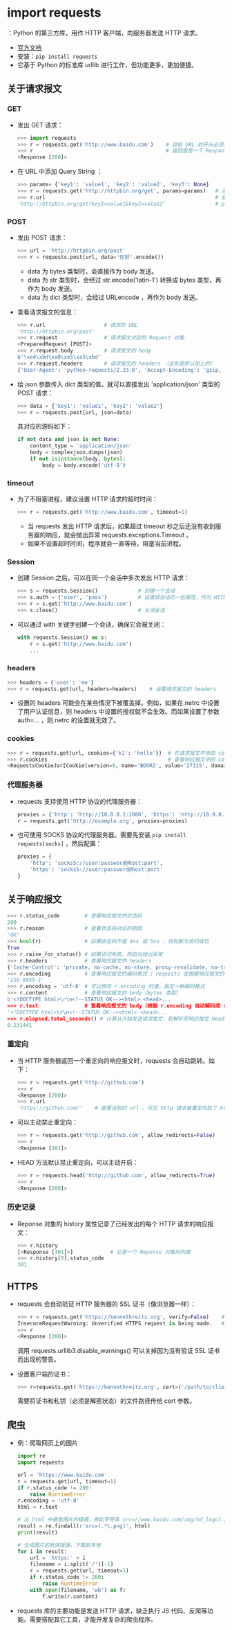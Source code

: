 # import requests

：Python 的第三方库，用作 HTTP 客户端，向服务器发送 HTTP 请求。
- [官方文档](https://requests.readthedocs.io/en/master/)
- 安装：`pip install requests`
- 它基于 Python 的标准库 urllib 进行工作，但功能更多，更加便捷。

## 关于请求报文

### GET

- 发出 GET 请求：
  ```py
  >>> import requests
  >>> r = requests.get('http://www.baidu.com')    # 目标 URL 的开头必须说明协议，比如 http://
  >>> r                                           # 返回值是一个 Response 对象，通过它可以获取响应报文
  <Response [200]>
  ```

- 在 URL 中添加 Query String ：
  ```py
  >>> params= {'key1': 'value1', 'key2': 'value2', 'key3': None}
  >>> r = requests.get('http://httpbin.org/get', params=params)   # 添加的 params 会被转换成 Query String
  >>> r.url                                                       # 查看最终的 URL
  'http://httpbin.org/get?key1=value1&key2=value2'                # params 字典中 value 为 None 的 key 会被忽略
  ```

### POST

- 发出 POST 请求：
  ```py
  >>> url = 'http://httpbin.org/post'
  >>> r = requests.post(url, data='你好'.encode())
  ```
  - data 为 bytes 类型时，会直接作为 body 发送。
  - data 为 str 类型时，会经过 str.encode('latin-1') 转换成 bytes 类型，再作为 body 发送。
  - data 为 dict 类型时，会经过 URLencode ，再作为 body 发送。

- 查看请求报文的信息：
  ```py
  >>> r.url                   # 请求的 URL
  'http://httpbin.org/post'
  >>> r.request               # 请求报文对应的 Request 对象
  <PreparedRequest [POST]>
  >>> r.request.body          # 请求报文的 body
  b'\xe4\xbd\xa0\xe5\xa5\xbd'
  >>> r.request.headers       # 请求报文的 headers （这些是默认加上的）
  {'User-Agent': 'python-requests/2.23.0', 'Accept-Encoding': 'gzip, deflate', 'Accept': '*/*', 'Connection': 'keep-alive', 'Content-Length': '6'}
  ```

- 给 json 参数传入 dict 类型的值，就可以直接发出 'application/json' 类型的 POST 请求：
  ```py
  >>> data = {'key1': 'value1', 'key2': 'value2'}
  >>> r = requests.post(url, json=data)
  ```
  其对应的源码如下：
  ```py
  if not data and json is not None:
      content_type = 'application/json'
      body = complexjson.dumps(json)
      if not isinstance(body, bytes):
          body = body.encode('utf-8')
  ```

### timeout

- 为了不阻塞进程，建议设置 HTTP 请求的超时时间：
  ```py
  >>> r = requests.get('http://www.baidu.com', timeout=1)
  ```
  - 当 requests 发出 HTTP 请求后，如果超过 timeout 秒之后还没有收到服务器的响应，就会抛出异常 requests.exceptions.Timeout 。
  - 如果不设置超时时间，程序就会一直等待，阻塞当前进程。

### Session

- 创建 Session 之后，可以在同一个会话中多次发出 HTTP 请求：
  ```py
  >>> s = requests.Session()             # 创建一个会话
  >>> s.auth = ('user', 'pass')          # 设置该会话的一些属性，作为 HTTP 通信的默认值
  >>> r = s.get('http://www.baidu.com')
  >>> s.close()                          # 关闭会话
  ```

- 可以通过 with 关键字创建一个会话，确保它会被关闭：
  ```py
  with requests.Session() as s:
      r = s.get('http://www.baidu.com')
      ...
  ```

### headers

```py
>>> headers = {'user': 'me'}
>>> r = requests.get(url, headers=headers)    # 设置请求报文的 headers
```
- 设置的 headers 可能会在某些情况下被覆盖掉。例如，如果在.netrc 中设置了用户认证信息，则 headers 中设置的授权就不会生效。而如果设置了参数 auth=... ，则.netrc 的设置就无效了。

### cookies

```py
>>> r = requests.get(url, cookies={'k1': 'hello'})  # 在请求报文中添加 cookies
>>> r.cookies                                       # 查看响应报文中的 cookies
<RequestsCookieJar[Cookie(version=0, name='BDORZ', value='27315', domain='.baidu.com', ...)]>
```

### 代理服务器

- requests 支持使用 HTTP 协议的代理服务器：
  ```py
  proxies = {'http': 'http://10.0.0.1:1080', 'https': 'http://10.0.0.1:1081'}
  r = requests.get('http://example.org', proxies=proxies)
  ```

- 也可使用 SOCKS 协议的代理服务器。需要先安装 `pip install requests[socks]` ，然后配置：
  ```py
  proxies = {
      'http': 'socks5://user:password@host:port',
      'https': 'socks5://user:password@host:port'
  }
  ```

## 关于响应报文

```py
>>> r.status_code        # 查看响应报文的状态码
200
>>> r.reason             # 查看状态码对应的原因
'OK'
>>> bool(r)              # 如果状态码不是 4xx 或 5xx ，则判断为访问成功
True
>>> r.raise_for_status() # 如果访问失败，则自动抛出异常
>>> r.headers            # 查看响应报文的 headers
{'Cache-Control': 'private, no-cache, no-store, proxy-revalidate, no-transform', 'Connection': 'keep-alive', 'Content-Encoding': 'gzip', 'Content-Type': 'text/html', ...}
>>> r.encoding           # 查看响应报文的编码格式（ requests 会根据响应报文的 Content-Type 选择编码格式，如果没有则默认为 ISO-8859-1 ）
'ISO-8859-1'
>>> r.encoding = 'utf-8' # 可以修改 r.encoding 的值，指定一种编码格式
>>> r.content            # 查看响应报文的 body（bytes 类型）
b'<!DOCTYPE html>\r\n<!--STATUS OK--><html> <head>...
>>> r.text               # 查看响应报文的 body（根据 r.encoding 自动解码成 str 类型）
'<!DOCTYPE html>\r\n<!--STATUS OK--><html> <head>...
>>> r.elapsed.total_seconds() # 计算从开始发送请求报文，到解析完响应报文 Headers 的耗时
0.231441
```

### 重定向

- 当 HTTP 服务器返回一个重定向的响应报文时，requests 会自动跳转。如下：
  ```py
  >>> r = requests.get('http://github.com')
  >>> r
  <Response [200]>
  >>> r.url
  'https://github.com/'    # 查看当前的 url ，可见 http 请求被重定向到了 https
  ```

- 可以主动禁止重定向：
  ```py
  >>> r = requests.get('http://github.com', allow_redirects=False)
  >>> r
  <Response [301]>
  ```

- HEAD 方法默认禁止重定向，可以主动开启：
  ```py
  >>> r = requests.head('http://github.com', allow_redirects=True)
  >>> r
  <Response [200]>
  ```

### 历史记录

- Reponse 对象的 history 属性记录了已经发出的每个 HTTP 请求的响应报文：
  ```py
  >>> r.history
  [<Response [301]>]            # 它是一个 Reponse 对象的列表
  >>> r.history[0].status_code
  301
  ```

## HTTPS

- requests 会自动验证 HTTP 服务器的 SSL 证书（像浏览器一样）：
  ```py
  >>> r = requests.get('https://kennethreitz.org', verify=False)    # 设置不验证 SSL 证书
  InsecureRequestWarning: Unverified HTTPS request is being made.   # requests 发出警告
  >>> r
  <Response [200]>
  ```
  调用 requests.urllib3.disable_warnings() 可以关掉因为没有验证 SSL 证书而出现的警告。

- 设置客户端的证书：
  ```py
  >>> r=requests.get('https://kennethreitz.org', cert=('/path/to/client.cert', '/path/to/client.key'))
  ```
  需要将证书和私钥（必须是解密状态）的文件路径传给 cert 参数。

## 爬虫

- 例：爬取网页上的图片
  ```py
  import re
  import requests

  url = 'https://www.baidu.com'
  r = requests.get(url, timeout=1)
  if r.status_code != 200:
      raise RuntimeError
  r.encoding = 'utf-8'
  html = r.text

  # 从 html 中提取图片的链接，例如字符串 src=//www.baidu.com/img/bd_logo1.png
  result = re.findall(r'src=(.*\.png)', html)
  print(result)

  # 合成图片的有效链接，下载到本地
  for i in result:
      url = 'https:' + i
      filename = i.split('/')[-1]
      r = requests.get(url, timeout=1)
      if r.status_code != 200:
          raise RuntimeError
      with open(filename, 'wb') as f:
          f.write(r.content)
  ```

- requests 库的主要功能是发送 HTTP 请求，缺乏执行 JS 代码、反爬等功能。需要搭配其它工具，才能开发复杂的爬虫程序。
